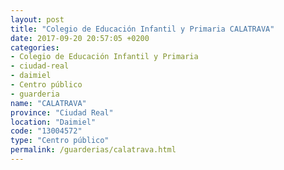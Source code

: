 ```yaml
---
layout: post
title: "Colegio de Educación Infantil y Primaria CALATRAVA"
date: 2017-09-20 20:57:05 +0200
categories:
- Colegio de Educación Infantil y Primaria
- ciudad-real
- daimiel
- Centro público
- guarderia
name: "CALATRAVA"
province: "Ciudad Real"
location: "Daimiel"
code: "13004572"
type: "Centro público"
permalink: /guarderias/calatrava.html
---
```

